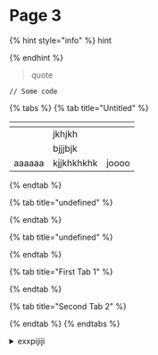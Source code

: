 # Page 3

{% hint style="info" %}
hint


{% endhint %}

> quote

```
// Some code
```



{% tabs %}
{% tab title="Untitled" %}
<table data-view="cards"><thead><tr><th></th><th></th><th></th></tr></thead><tbody><tr><td></td><td>jkhjkh</td><td></td></tr><tr><td></td><td>bjjjbjk</td><td></td></tr><tr><td>aaaaaa</td><td>kjjkhkhkhk</td><td>joooo</td></tr></tbody></table>
{% endtab %}

{% tab title="undefined" %}

{% endtab %}

{% tab title="undefined" %}

{% endtab %}

{% tab title="First Tab 1" %}

{% endtab %}

{% tab title="Second Tab 2" %}

{% endtab %}
{% endtabs %}

<details>

<summary>exxpijiji</summary>



</details>
